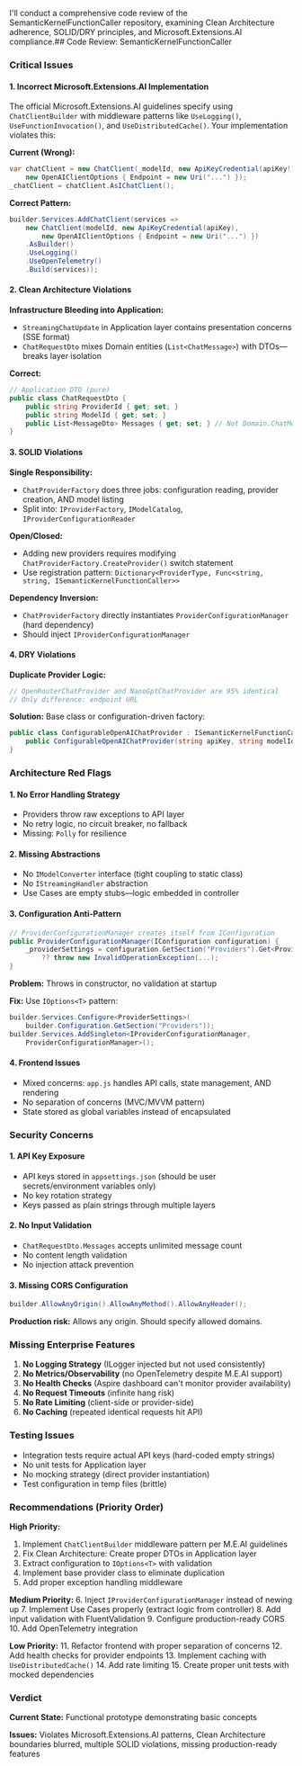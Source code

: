 I'll conduct a comprehensive code review of the SemanticKernelFunctionCaller repository, examining Clean Architecture adherence, SOLID/DRY principles, and Microsoft.Extensions.AI compliance.## Code Review: SemanticKernelFunctionCaller

### **Critical Issues**

#### **1. Incorrect Microsoft.Extensions.AI Implementation**
The official Microsoft.Extensions.AI guidelines specify using `ChatClientBuilder` with middleware patterns like `UseLogging()`, `UseFunctionInvocation()`, and `UseDistributedCache()`. Your implementation violates this:

**Current (Wrong):**
```csharp
var chatClient = new ChatClient(_modelId, new ApiKeyCredential(apiKey!), 
    new OpenAIClientOptions { Endpoint = new Uri("...") });
_chatClient = chatClient.AsIChatClient();
```

**Correct Pattern:**
```csharp
builder.Services.AddChatClient(services => 
    new ChatClient(modelId, new ApiKeyCredential(apiKey), 
        new OpenAIClientOptions { Endpoint = new Uri("...") })
    .AsBuilder()
    .UseLogging()
    .UseOpenTelemetry()
    .Build(services));
```

#### **2. Clean Architecture Violations**

**Infrastructure Bleeding into Application:**
- `StreamingChatUpdate` in Application layer contains presentation concerns (SSE format)
- `ChatRequestDto` mixes Domain entities (`List<ChatMessage>`) with DTOs—breaks layer isolation

**Correct:**
```csharp
// Application DTO (pure)
public class ChatRequestDto {
    public string ProviderId { get; set; }
    public string ModelId { get; set; }
    public List<MessageDto> Messages { get; set; } // Not Domain.ChatMessage
}
```

#### **3. SOLID Violations**

**Single Responsibility:**
- `ChatProviderFactory` does three jobs: configuration reading, provider creation, AND model listing
- Split into: `IProviderFactory`, `IModelCatalog`, `IProviderConfigurationReader`

**Open/Closed:**
- Adding new providers requires modifying `ChatProviderFactory.CreateProvider()` switch statement
- Use registration pattern: `Dictionary<ProviderType, Func<string, string, ISemanticKernelFunctionCaller>>`

**Dependency Inversion:**
- `ChatProviderFactory` directly instantiates `ProviderConfigurationManager` (hard dependency)
- Should inject `IProviderConfigurationManager`

#### **4. DRY Violations**

**Duplicate Provider Logic:**
```csharp
// OpenRouterChatProvider and NanoGptChatProvider are 95% identical
// Only difference: endpoint URL
```

**Solution:** Base class or configuration-driven factory:
```csharp
public class ConfigurableOpenAIChatProvider : ISemanticKernelFunctionCaller {
    public ConfigurableOpenAIChatProvider(string apiKey, string modelId, string endpoint)
}
```

### **Architecture Red Flags**

#### **1. No Error Handling Strategy**
- Providers throw raw exceptions to API layer
- No retry logic, no circuit breaker, no fallback
- Missing: `Polly` for resilience

#### **2. Missing Abstractions**
- No `IModelConverter` interface (tight coupling to static class)
- No `IStreamingHandler` abstraction
- Use Cases are empty stubs—logic embedded in controller

#### **3. Configuration Anti-Pattern**
```csharp
// ProviderConfigurationManager creates itself from IConfiguration
public ProviderConfigurationManager(IConfiguration configuration) {
    _providerSettings = configuration.GetSection("Providers").Get<ProviderSettings>()
        ?? throw new InvalidOperationException(...);
}
```
**Problem:** Throws in constructor, no validation at startup

**Fix:** Use `IOptions<T>` pattern:
```csharp
builder.Services.Configure<ProviderSettings>(
    builder.Configuration.GetSection("Providers"));
builder.Services.AddSingleton<IProviderConfigurationManager, 
    ProviderConfigurationManager>();
```

#### **4. Frontend Issues**
- Mixed concerns: `app.js` handles API calls, state management, AND rendering
- No separation of concerns (MVC/MVVM pattern)
- State stored as global variables instead of encapsulated

### **Security Concerns**

#### **1. API Key Exposure**
- API keys stored in `appsettings.json` (should be user secrets/environment variables only)
- No key rotation strategy
- Keys passed as plain strings through multiple layers

#### **2. No Input Validation**
- `ChatRequestDto.Messages` accepts unlimited message count
- No content length validation
- No injection attack prevention

#### **3. Missing CORS Configuration**
```csharp
builder.AllowAnyOrigin().AllowAnyMethod().AllowAnyHeader();
```
**Production risk:** Allows any origin. Should specify allowed domains.

### **Missing Enterprise Features**

1. **No Logging Strategy** (ILogger injected but not used consistently)
2. **No Metrics/Observability** (no OpenTelemetry despite M.E.AI support)
3. **No Health Checks** (Aspire dashboard can't monitor provider availability)
4. **No Request Timeouts** (infinite hang risk)
5. **No Rate Limiting** (client-side or provider-side)
6. **No Caching** (repeated identical requests hit API)

### **Testing Issues**

- Integration tests require actual API keys (hard-coded empty strings)
- No unit tests for Application layer
- No mocking strategy (direct provider instantiation)
- Test configuration in temp files (brittle)

### **Recommendations (Priority Order)**

**High Priority:**
1. Implement `ChatClientBuilder` middleware pattern per M.E.AI guidelines
2. Fix Clean Architecture: Create proper DTOs in Application layer
3. Extract configuration to `IOptions<T>` with validation
4. Implement base provider class to eliminate duplication
5. Add proper exception handling middleware

**Medium Priority:**
6. Inject `IProviderConfigurationManager` instead of newing up
7. Implement Use Cases properly (extract logic from controller)
8. Add input validation with FluentValidation
9. Configure production-ready CORS
10. Add OpenTelemetry integration

**Low Priority:**
11. Refactor frontend with proper separation of concerns
12. Add health checks for provider endpoints
13. Implement caching with `UseDistributedCache()`
14. Add rate limiting
15. Create proper unit tests with mocked dependencies

### **Verdict**

**Current State:** Functional prototype demonstrating basic concepts

**Issues:** Violates Microsoft.Extensions.AI patterns, Clean Architecture boundaries blurred, multiple SOLID violations, missing production-ready features
